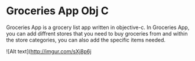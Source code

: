 # Groceries App Obj C


Groceries App is a grocery list app written in objective-c. In Groceries App, you can add diffrent stores that you need to buy groceries from and within the store categories, you can also add the specific items needed.

![Alt text](http://imgur.com/sXj8p6j
